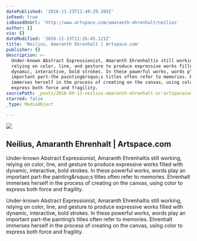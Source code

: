 ```yaml
---
datePublished: '2016-11-23T11:40:29.393Z'
inFeed: true
isBasedOnUrl: 'http://www.artspace.com/amaranth-ehrenhalt/neilius'
author: []
via: {}
dateModified: '2016-11-23T11:26:45.121Z'
title: 'Neilius, Amaranth Ehrenhalt | Artspace.com'
publisher: {}
description: >-
  Under-known Abstract Expressionist, Amaranth Ehrenhaltis still working,
  relying on color, line, and gesture to produce expressive works filled with
  dynamic, interactive, bold strokes. In these powerful works, words play an
  important part-the painting&rsquo;s titles often refer to memories. Ehrenhalt
  immerses herself in the process of creating on the canvas, using color to
  express both force and fragility.
sourcePath: _posts/2016-09-13-neilius-amaranth-ehrenhalt-or-artspacecom.md
starred: false
_type: MediaObject

---
```

<article style=""><img src="https://imgflo.herokuapp.com/graph/2b2431f8e7ba7b0/3cac69d3bb821041325dc06ef1d0347a/noop.jpg?input=http%3A%2F%2Fd5wt70d4gnm1t.cloudfront.net%2Fmedia%2Fa-s%2Fartworks%2Famaranth-ehrenhalt%2F27237-691210674562%2Famaranth-ehrenhalt-neilius-320x240.jpg" /><h1>Neilius, Amaranth Ehrenhalt | Artspace.com</h1><p>Under-known Abstract Expressionist, Amaranth Ehrenhaltis still working, relying on color, line, and gesture to produce expressive works filled with dynamic, interactive, bold strokes. In these powerful works, words play an important part-the painting&amp;rsquo;s titles often refer to memories. Ehrenhalt immerses herself in the process of creating on the canvas, using color to express both force and fragility.</p></article>

Under-known Abstract Expressionist, Amaranth Ehrenhaltis still working, relying on color, line, and gesture to produce expressive works filled with dynamic, interactive, bold strokes. In these powerful works, words play an important part-the painting&rsquo;s titles often refer to memories. Ehrenhalt immerses herself in the process of creating on the canvas, using color to express both force and fragility.